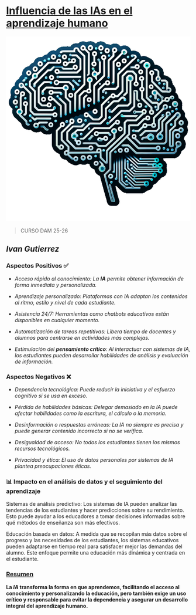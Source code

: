 # <Ins>Influencia de las IAs en el aprendizaje humano

![ia.png](img/ia.png)

> CURSO DAM 25-26

## *Ivan Gutierrez*

### Aspectos Positivos ✅

* *Acceso rápido al conocimiento:
La **IA** permite obtener información de forma inmediata y personalizada.*


* *Aprendizaje personalizado:
Plataformas con IA adaptan los contenidos al ritmo, estilo y nivel de cada estudiante.*

* *Asistencia 24/7:
Herramientas como chatbots educativos están disponibles en cualquier momento.*



* *Automatización de tareas repetitivas:
Libera tiempo de docentes y alumnos para centrarse en actividades más complejas.*

* *Estimulación del **pensamiento crítico**:
Al interactuar con sistemas de IA, los estudiantes pueden desarrollar habilidades de análisis y evaluación de información.*


### Aspectos Negativos ❌

* *Dependencia tecnológica:
Puede reducir la iniciativa y el esfuerzo cognitivo si se usa en exceso.*



* *Pérdida de habilidades básicas:
Delegar demasiado en la IA puede afectar habilidades como la escritura, el cálculo o la memoria.*



* *Desinformación o respuestas erróneas:
La IA no siempre es precisa y puede generar contenido incorrecto si no se verifica.*



* *Desigualdad de acceso:
No todos los estudiantes tienen los mismos recursos tecnológicos.*



* *Privacidad y ética:
El uso de datos personales por sistemas de IA plantea preocupaciones éticas.*

### 📊 Impacto en el análisis de datos y el seguimiento del aprendizaje

Sistemas de análisis predictivo:
Los sistemas de IA pueden analizar las tendencias de los 
estudiantes y hacer predicciones sobre su rendimiento.
Esto puede ayudar a los educadores a tomar decisiones informadas
sobre qué métodos de enseñanza son más efectivos.

Educación basada en datos:
A medida que se recopilan más datos sobre el progreso y las necesidades de los estudiantes,
los sistemas educativos pueden adaptarse en tiempo real para satisfacer mejor las demandas del alumno. Este enfoque permite una educación más dinámica y centrada en el estudiante.

### <ins>Resumen

**La *IA* transforma la forma en que aprendemos, facilitando el acceso al conocimiento y personalizando la educación,
pero también exige un uso crítico y responsable para evitar la ~~dependencia~~ y asegurar un desarrollo integral del aprendizaje humano.**



